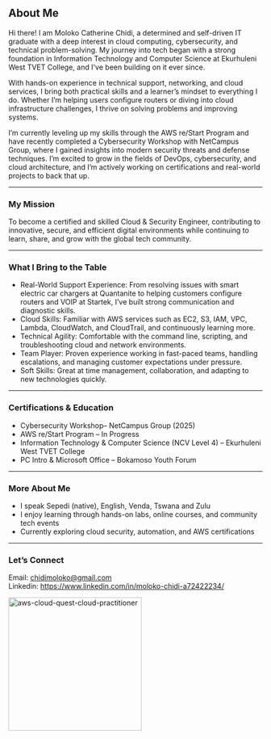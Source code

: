 ## About Me

Hi there! I am Moloko Catherine Chidi, a determined and self-driven IT graduate with a deep interest in cloud computing, cybersecurity, and technical problem-solving. My journey into tech began with a strong foundation in Information Technology and Computer Science at Ekurhuleni West TVET College, and I've been building on it ever since.

With hands-on experience in technical support, networking, and cloud services, I bring both practical skills and a learner’s mindset to everything I do. Whether I’m helping users configure routers or diving into cloud infrastructure challenges, I thrive on solving problems and improving systems.

I’m currently leveling up my skills through the AWS re/Start Program and have recently completed a Cybersecurity Workshop with NetCampus Group, where I gained insights into modern security threats and defense techniques. I’m excited to grow in the fields of DevOps, cybersecurity, and cloud architecture, and I’m actively working on certifications and real-world projects to back that up.

---

### My Mission

To become a certified and skilled Cloud & Security Engineer, contributing to innovative, secure, and efficient digital environments while continuing to learn, share, and grow with the global tech community.

---

### What I Bring to the Table

- Real-World Support Experience: From resolving issues with smart electric car chargers at Quantanite to helping customers configure routers and VOIP at Startek, I’ve built strong communication and diagnostic skills.
- Cloud Skills: Familiar with AWS services such as EC2, S3, IAM, VPC, Lambda, CloudWatch, and CloudTrail, and continuously learning more.
- Technical Agility: Comfortable with the command line, scripting, and troubleshooting cloud and network environments.
- Team Player: Proven experience working in fast-paced teams, handling escalations, and managing customer expectations under pressure.
- Soft Skills: Great at time management, collaboration, and adapting to new technologies quickly.

---

### Certifications & Education

- Cybersecurity Workshop– NetCampus Group (2025)  
- AWS re/Start Program – In Progress
- Information Technology & Computer Science (NCV Level 4) – Ekurhuleni West TVET College  
- PC Intro & Microsoft Office – Bokamoso Youth Forum  

---

### More About Me

- I speak Sepedi (native), English, Venda, Tswana and Zulu
- I enjoy learning through hands-on labs, online courses, and community tech events
- Currently exploring cloud security, automation, and AWS certifications
  
---

###  Let’s Connect

Email: [chidimoloko@gmail.com](mailto:chidimoloko@gmail.com)  
Linkedin: https://www.linkedin.com/in/moloko-chidi-a72422234/

<img width="264" height="264" alt="aws-cloud-quest-cloud-practitioner" src="https://github.com/user-attachments/assets/96fdd45f-2e6d-41aa-8220-6a909d411666" />




